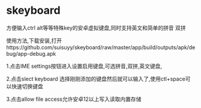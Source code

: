 # skeyboard
方便输入ctrl alt等等特殊key的安卓虚拟键盘,同时支持英文和简单的拼音 双拼

使用方法,下载安装,打开https://github.com/suisuyy/skeyboard/raw/master/app/build/outputs/apk/debug/app-debug.apk

1.点击IME settings按钮进入设置启用键盘,可选拼音,双拼,英文键盘,

2.点击slect keyboard 选择刚刚添加的键盘然后就可以输入了,使用ctl+space可以快速切换键盘

3.点击allow file access允许安卓12以上写入读取内置存储

